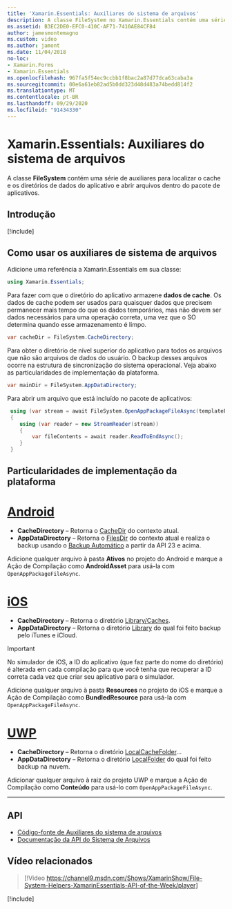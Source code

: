 ```yaml
---
title: 'Xamarin.Essentials: Auxiliares do sistema de arquivos'
description: A classe FileSystem no Xamarin.Essentials contém uma série de auxiliares para localizar o cache e os diretórios de dados do aplicativo e abrir arquivos dentro do pacote do aplicativo.
ms.assetid: B3EC2DE0-EFC0-410C-AF71-7410AE84CF84
author: jamesmontemagno
ms.custom: video
ms.author: jamont
ms.date: 11/04/2018
no-loc:
- Xamarin.Forms
- Xamarin.Essentials
ms.openlocfilehash: 967fa5f54ec9ccbb1f8bac2a87d77dca63caba3a
ms.sourcegitcommit: 00e6a61eb82ad5b0dd323d48d483a74bedd814f2
ms.translationtype: MT
ms.contentlocale: pt-BR
ms.lasthandoff: 09/29/2020
ms.locfileid: "91434330"
---
```

# <a name="no-locxamarinessentials-file-system-helpers"></a>Xamarin.Essentials: Auxiliares do sistema de arquivos

A classe **FileSystem** contém uma série de auxiliares para localizar o cache e os diretórios de dados do aplicativo e abrir arquivos dentro do pacote de aplicativos.

## <a name="get-started"></a>Introdução

[!include[](~/essentials/includes/get-started.md)]

## <a name="using-file-system-helpers"></a>Como usar os auxiliares de sistema de arquivos

Adicione uma referência a Xamarin.Essentials em sua classe:

```csharp
using Xamarin.Essentials;
```

Para fazer com que o diretório do aplicativo armazene **dados de cache**. Os dados de cache podem ser usados para quaisquer dados que precisem permanecer mais tempo do que os dados temporários, mas não devem ser dados necessários para uma operação correta, uma vez que o SO determina quando esse armazenamento é limpo.

```csharp
var cacheDir = FileSystem.CacheDirectory;
```

Para obter o diretório de nível superior do aplicativo para todos os arquivos que não são arquivos de dados do usuário. O backup desses arquivos ocorre na estrutura de sincronização do sistema operacional. Veja abaixo as particularidades de implementação da plataforma.

```csharp
var mainDir = FileSystem.AppDataDirectory;
```

Para abrir um arquivo que está incluído no pacote de aplicativos:

```csharp
 using (var stream = await FileSystem.OpenAppPackageFileAsync(templateFileName))
 {
    using (var reader = new StreamReader(stream))
    {
        var fileContents = await reader.ReadToEndAsync();
    }
 }
```

## <a name="platform-implementation-specifics"></a>Particularidades de implementação da plataforma

# <a name="android"></a>[Android](#tab/android)

- **CacheDirectory** – Retorna o [CacheDir](https://developer.android.com/reference/android/content/Context.html#getCacheDir) do contexto atual.
- **AppDataDirectory** – Retorna o [FilesDir](https://developer.android.com/reference/android/content/Context.html#getFilesDir) do contexto atual e realiza o backup usando o [Backup Automático](https://developer.android.com/guide/topics/data/autobackup.html) a partir da API 23 e acima.

Adicione qualquer arquivo à pasta **Ativos** no projeto do Android e marque a Ação de Compilação como **AndroidAsset** para usá-la com `OpenAppPackageFileAsync`.

# <a name="ios"></a>[iOS](#tab/ios)

- **CacheDirectory** – Retorna o diretório [Library/Caches](https://developer.apple.com/library/content/documentation/FileManagement/Conceptual/FileSystemProgrammingGuide/FileSystemOverview/FileSystemOverview.html).
- **AppDataDirectory** – Retorna o diretório [Library](https://developer.apple.com/library/content/documentation/FileManagement/Conceptual/FileSystemProgrammingGuide/FileSystemOverview/FileSystemOverview.html) do qual foi feito backup pelo iTunes e iCloud.

> [!IMPORTANT]
> No simulador de iOS, a ID do aplicativo (que faz parte do nome do diretório) é alterada em cada compilação para que você tenha que recuperar a ID correta cada vez que criar seu aplicativo para o simulador.

Adicione qualquer arquivo à pasta **Resources** no projeto do iOS e marque a Ação de Compilação como **BundledResource** para usá-la com `OpenAppPackageFileAsync`.

# <a name="uwp"></a>[UWP](#tab/uwp)

- **CacheDirectory** – Retorna o diretório [LocalCacheFolder](/uwp/api/windows.storage.applicationdata.localcachefolder#Windows_Storage_ApplicationData_LocalCacheFolder)...
- **AppDataDirectory** – Retorna o diretório [LocalFolder](/uwp/api/windows.storage.applicationdata.localfolder#Windows_Storage_ApplicationData_LocalFolder) do qual foi feito backup na nuvem.

Adicionar qualquer arquivo à raiz do projeto UWP e marque a Ação de Compilação como **Conteúdo** para usá-lo com `OpenAppPackageFileAsync`.

--------------

## <a name="api"></a>API

- [Código-fonte de Auxiliares do sistema de arquivos](https://github.com/xamarin/Essentials/tree/main/Xamarin.Essentials/FileSystem)
- [Documentação da API do Sistema de Arquivos](xref:Xamarin.Essentials.FileSystem)

## <a name="related-video"></a>Vídeo relacionados

> [!Video https://channel9.msdn.com/Shows/XamarinShow/File-System-Helpers-XamarinEssentials-API-of-the-Week/player]

[!include[](~/essentials/includes/xamarin-show-essentials.md)]